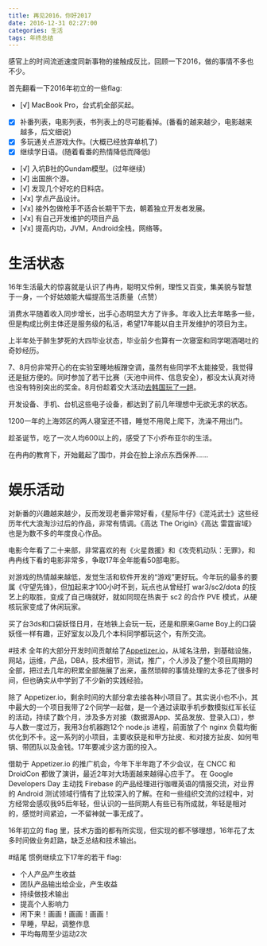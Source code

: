 ```yaml
---
title: 再见2016，你好2017
date: 2016-12-31 02:27:00
categories: 生活
tags: 年终总结
---
```

感官上的时间流逝速度同新事物的接触成反比，回顾一下2016，做的事情不多也不少。

首先翻看一下2016年初立的一些flag:

* [√] MacBook Pro，台式机全部买起。
* [x] 补番列表，电影列表，书列表上的尽可能看掉。(番看的越来越少，电影越来越多，后文细说)
* [x] 多玩通关点游戏大作。(大概已经放弃单机了)
* [x] 继续学日语。(随着看番的热情降低而降低)
* [√] 入坑B社的Gundam模型。(过年继续)
* [√] 出国旅个游。
* [√] 发现几个好吃的日料店。
* [√x] 学点产品设计。
* [√x] 接外包做枪手不适合长期干下去，朝着独立开发者发展。
* [√x] 有自己开发维护的项目产品
* [√x] 提高内功，JVM，Android全栈，网络等。

<!--more-->

# 生活状态
16年生活最大的惊喜就是认识了冉冉，聪明又伶俐，理性又百变，集美貌与智慧于一身，一个好姑娘能大幅提高生活质量（点赞）

消费水平随着收入同步增长，出手心态明显大方了许多。年收入比去年略多一些，但是构成比例主体还是服务级的私活，希望17年能以自主开发维护的项目为主。

上半年处于醉生梦死的大四毕业状态，毕业前夕也算有一次寝室和同学喝酒喝吐的奇妙经历。

7、8月份非常开心的在实验室睡地板蹭空调，虽然有些同学不太能接受，我觉得还是挺方便的。同时参加了若干比赛（天池中间件、信息安全），都没太认真对待也没有特别突出的奖金。8月份趁着交大活动[去韩国玩了一趟](http://azard.me/blog/2016/10/10/south-korea-1/)。

开发设备、手机、台机这些电子设备，都达到了前几年理想中无欲无求的状态。

1200一年的上海郊区的两人寝室还不错，睡觉不用爬上爬下，洗澡不用出门。

趁圣诞节，吃了一次人均600以上的，感受了下小乔布亚尔的生活。

在冉冉的教育下，开始戴起了围巾，并会在脸上涂点东西保养......

# 娱乐活动
对新番的兴趣越来越少，反而发现老番非常好看，《星际牛仔》《混沌武士》这些经历年代大浪淘沙过后的作品，非常有情调。《高达 The Origin》《高达 雷霆宙域》也是为数不多的年度良心作品。

电影今年看了二十来部，非常喜欢的有《火星救援》和《攻壳机动队：无罪》，和冉冉线下看的电影非常多，争取17年全年能看50部电影。

对游戏的热情越来越低，发觉生活和软件开发的“游戏”更好玩。今年玩的最多的要属《守望先锋》，但加起来才100小时不到，玩点也从曾经打 war3/sc2/dota 的技艺上的取胜，变成了自己嗨就好，就如同现在热衷于 sc2 的合作 PVE 模式，从硬核玩家变成了休闲玩家。

买了台3ds和口袋妖怪日月，在地铁上会玩一玩，还是和原来Game Boy上的口袋妖怪一样有趣，正好室友以及几个本科同学都玩这个，有所交流。

#技术
全年的大部分开发时间贡献给了[Appetizer.io](https://www.appetizer.io)，从域名注册，到基础设施，网站，运维，产品，DBA，技术细节，测试，推广，个人涉及了整个项目周期的全部，把过去几年的积累全部施展了出来，虽然琐碎的事情处理的太多花了很多时间，但也确实从中学到了不少新的实践经验。

除了 Appetizer.io，剩余时间的大部分拿去接各种小项目了。其实说小也不小，其中最大的一个项目我带了2个同学一起做，是一个通过读取手机步数模拟红军长征的活动，持续了数个月，涉及多方对接（数据源App、奖品发放、登录入口），参与人数一度过万，我用3台机器跑12个 node.js 进程，前面放了个 nginx 负载均衡优化到不卡。这一系列的小项目，主要收获是和甲方扯皮、和对接方扯皮、如何甩锅、带团队以及金钱。17年要减少这方面的投入。

借助于 Appetizer.io 的推广机会，今年下半年跑了不少会议，在 CNCC 和 DroidCon 都做了演讲，最近2年对大场面越来越得心应手了。
在 Google Developers Day 主动找 Firebase 的产品经理进行咖喱英语的情报交流，对业界的 Android 测试领域行情有了比较深入的了解。在和一些组织交流的过程中，对方经常会感叹我95后年轻，但认识的一些同期人有些已有所成就，年轻是相对的，感觉时间紧迫，一不留神就一事无成了。

16年初立的 flag 里，技术方面的都有所实现，但实现的都不够理想，16年花了太多时间做业务赶路，缺乏总结和技术输出。

#结尾
惯例继续立下17年的若干 flag:

* 个人产品产生收益
* 团队产品输出给企业，产生收益
* 持续做技术输出
* 提高个人影响力
* 闲下来！画画！画画！画画！
* 早睡，早起，调整作息
* 平均每周至少运动2次